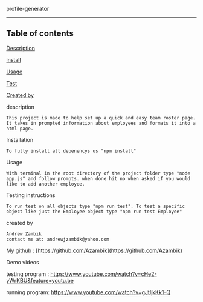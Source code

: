 profile-generator
  
  
  ------------------
  Table of contents
  ------------------

  [Description](#description)
    
  [install](#installation)
  
    
  [Usage](#usage)
   
    
    
  [Test](#testing)
  
  [Created by](#createdby)

  
  description <a name="description"></a>
  
    This project is made to help set up a quick and easy team roster page. It takes in prompted information about employees and formats it into a html page.

  
  Installation <a name="installation"></a>
  
    To fully install all depenencys us "npm install"
  
  
  Usage <a name="usage"></a>
  
    With terminal in the root directory of the project folder type "node app.js" and follow prompts. when done hit no when asked if you would like to add another employee.
  
  
  
  Testing instructions <a name="testing"></a>
  
    To run test on all objects type "npm run test". To test a specific object like just the Employee object type "npm run test Employee"
  
  created by <a name="createdby"></a>

    Andrew Zambik
    contact me at: andrewjzambik@yahoo.com
  My github : [https://github.com/Azambik](https://github.com/Azambik)
  
  Demo videos

  testing program : https://www.youtube.com/watch?v=cHe2-yWrKBU&feature=youtu.be

  running program: https://www.youtube.com/watch?v=gJtIjkKk1-Q
